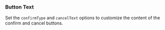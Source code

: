 ### Button Text

Set the `confirmType` and `cancelText` options to customize the content of the confirm and cancel buttons.
